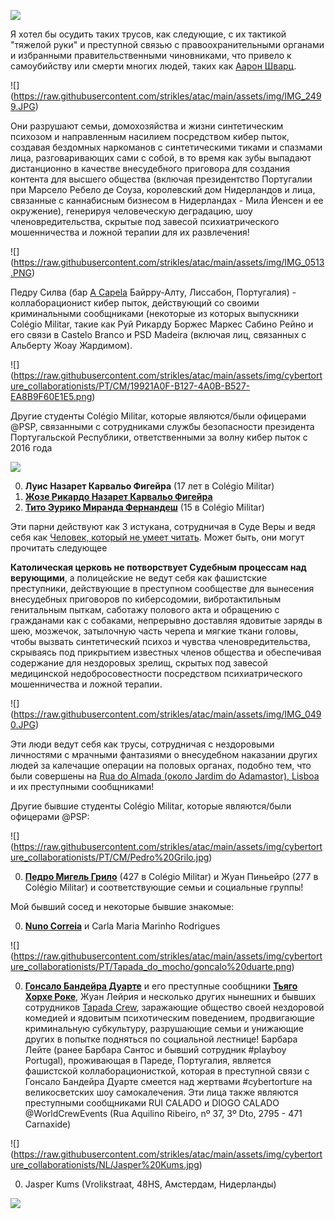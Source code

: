 ![](https://raw.githubusercontent.com/strikles/atac/main/assets/img/IMG_0922.PNG)

Я хотел бы осудить таких трусов, как следующие, с их тактикой "тяжелой руки" и преступной связью с правоохранительными органами и избранными правительственными чиновниками, что привело к самоубийству или смерти многих людей, таких как [Аарон Шварц](https://en.m.wikipedia.org/wiki/Aaron_Swartz).

![] (https://raw.githubusercontent.com/strikles/atac/main/assets/img/IMG_2499.JPG)

Они разрушают семьи, домохозяйства и жизни синтетическим психозом и направленным насилием посредством кибер пыток, создавая бездомных наркоманов с синтетическими тиками и спазмами лица, разговаривающих сами с собой, в то время как зубы выпадают дистанционно в качестве внесудебного приговора для создания контента для высшего общества (включая президентство Португалии при Марсело Ребело де Соуза, королевский дом Нидерландов и лица, связанные с каннабисным бизнесом в Нидерландах - Мила Йенсен и ее окружение), генерируя человеческую деградацию, шоу членовредительства, скрытые под завесой психиатрического мошенничества и ложной терапии для их развлечения!

![] (https://raw.githubusercontent.com/strikles/atac/main/assets/img/IMG_0513.PNG)

Педру Силва (бар [A Capela](https://www.facebook.com/acapelabar/) Байрру-Алту, Лиссабон, Португалия) - коллаборационист кибер пыток, действующий со своими криминальными сообщниками (некоторые из которых выпускники Colégio Militar, такие как Руй Рикарду Боржес Маркес Сабино Рейно и его связи в Castelo Branco и PSD Madeira (включая лиц, связанных с Альберту Жоау Жардимом).

![] (https://raw.githubusercontent.com/strikles/atac/main/assets/img/cybertorture_collaborationists/PT/CM/19921A0F-B127-4A0B-B527-EA8B9F60E1E5.png)

Другие студенты Colégio Militar, которые являются/были офицерами @PSP, связанными с сотрудниками службы безопасности президента Португальской Республики, ответственными за волну кибер пыток с 2016 года

![](https://raw.githubusercontent.com/strikles/atac/main/assets/img/cybertorture_collaborationists/PT/CM/luis%20figueira.png)

0. **Луис Назарет Карвальо Фигейра** (17 лет в Colégio Militar)
0. [**Жозе Рикардо Назарет Карвальо Фигейра**](https://dre.pt/home/-/dre/73841274/details/maximized)
0. [**Тито Эурико Миранда Фернандеш**](https://dre.pt/home/-/dre/115800591/details/maximized) (15 в Colégio Militar)

Эти парни действуют как 3 истукана, сотрудничая в Суде Веры и ведя себя как [Человек, который не умеет читать](https://www.southparkstudios.nu/episodes/j6a6zs/south-park-humancentipad-season-15-ep-1). Может быть, они могут прочитать следующее 

**Католическая церковь не потворствует Судебным процессам над верующими**, а полицейские не ведут себя как фашистские преступники, действующие в преступном сообществе для вынесения внесудебных приговоров по киберсодомии, вибротактильным генитальным пыткам, саботажу полового акта и обращению с гражданами как с собаками, непрерывно доставляя ядовитые заряды в шею, мозжечок, затылочную часть черепа и мягкие ткани головы, чтобы вызвать синтетический психоз и чувства членовредительства, скрываясь под прикрытием известных членов общества и обеспечивая содержание для нездоровых зрелищ, скрытых под завесой медицинской недобросовестности посредством психиатрического мошенничества и ложной терапии.

![] (https://raw.githubusercontent.com/strikles/atac/main/assets/img/IMG_0490.JPG)

Эти люди ведут себя как трусы, сотрудничая с нездоровыми личностями с мрачными фантазиями о внесудебном наказании других людей за калечащие операции на половых органах, подобно тем, что были совершены на [Rua do Almada (около Jardim do Adamastor), Lisboa](https://goo.gl/maps/S5dwABC3DVC2Zsjv9) и их преступными сообщниками!

Другие бывшие студенты Colégio Militar, которые являются/были офицерами @PSP:

![] (https://raw.githubusercontent.com/strikles/atac/main/assets/img/cybertorture_collaborationists/PT/CM/Pedro%20Grilo.jpg)

0. [**Педро Мигель Грило**](https://pt.linkedin.com/in/pedro-grilo-8760013b) (427 в Colégio Militar) и Жуан Пиньейро (277 в Colégio Militar) и соответствующие семьи и социальные группы!

Мой бывший сосед и некоторые бывшие знакомые:

0. [**Nuno Correia**](https://pt.linkedin.com/in/nuno-correia-383a86154) и Carla Maria Marinho Rodrigues

![] (https://raw.githubusercontent.com/strikles/atac/main/assets/img/cybertorture_collaborationists/PT/Tapada_do_mocho/goncalo%20duarte.png)

0. [**Гонсало Бандейра Дуарте**](https://pt.linkedin.com/in/gon%C3%A7alo-duarte-b71078107?trk=people-guest_people_search-card) и его преступные сообщники [**Тьяго Хорхе Роке**](https://www.facebook.com/tiago.j.roque), Жуан Лейрия и несколько других нынешних и бывших сотрудников [Tapada Crew](https://www.tapadacrew.com/), заражающие общество своей нездоровой комедией и ядовитым психотическим поведением, продвигающие криминальную субкультуру, разрушающие семьи и унижающие других в попытке подняться по социальной лестнице! 
Барбара Лейте (ранее Барбара Сантос и бывший сотрудник #playboy Portugal), проживающая в Пареде, Португалия, является фашистской коллаборационисткой, которая в преступной связи с Гонсало Бандейра Дуарте смеется над жертвами #cybertorture на великосветских шоу самокалечения.
Эти лица также являются преступными сообщниками RUI CALADO и DIOGO CALADO @WorldCrewEvents (Rua Aquilino Ribeiro, nº 37, 3º Dto, 2795 - 471 Carnaxide)

![] (https://raw.githubusercontent.com/strikles/atac/main/assets/img/cybertorture_collaborationists/NL/Jasper%20Kums.jpg)

0. Jasper Kums (Vrolikstraat, 48HS, Амстердам, Нидерланды)

![](https://raw.githubusercontent.com/strikles/atac/main/assets/img/IMG_0918.JPG)




